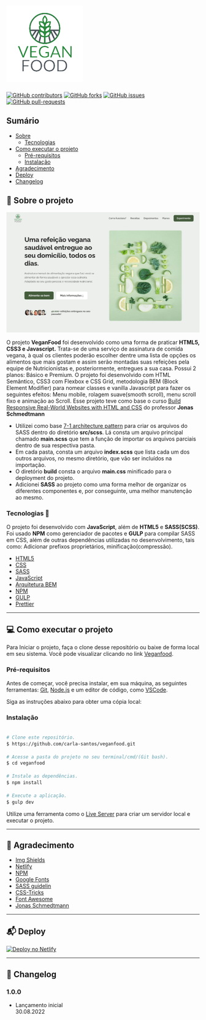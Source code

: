 # ![Logo](https://github.com/carla-santos/veganfood/blob/main/img/logo.png)

[![GitHub contributors](https://img.shields.io/github/contributors/carla-santos/veganfood?color=blue&label=Colaboradores&style=for-the-badge)](https://github.com/carla-santos/veganfood/graphs/contributors)
[![GitHub forks](https://img.shields.io/github/forks/carla-santos/veganfood?color=green&style=for-the-badge)](https://github.com/carla-santos/veganfood/network/members)
[![GitHub issues](https://img.shields.io/github/issues/carla-santos/veganfood?color=red&style=for-the-badge)](https://github.com/carla-santos/veganfood/issues)
[![GitHub pull-requests](https://img.shields.io/github/issues-pr/carla-santos/veganfood?color=pink&style=for-the-badge)](https://github.com/carla-santos/veganfood/pulls)

## Sumário

- [Sobre](#sobre-o-projeto)
   - [Tecnologias](#tecnologias) 
- [Como executar o projeto](#como-executar-o-projeto)
   - [Pré-requisitos](#pre-requisitos)
   - [Instalação](#instalacao)    
- [Agradecimento](#agradecimento)
- [Deploy](#deploy)
- [Changelog](#changelog) 

## :green_book: Sobre o projeto <a name = "sobre-o-projeto"></a>

[![Screenshot](https://github.com/carla-santos/veganfood/blob/main/img/Screenshot.png)](https://veganfood-eat.netlify.app/)

O projeto **VeganFood** foi desenvolvido como uma forma de praticar **HTML5, CSS3 e Javascript.** Trata-se de uma serviço de assinatura de comida vegana, 
à qual os clientes poderão escolher dentre uma lista de opções os alimentos que mais gostam e assim serão montadas suas refeições pela equipe de Nutricionistas e, 
posteriormente, entregues a sua casa. Possui 2 planos: Básico e Premium. O projeto foi desenvolvido com HTML Semântico, CSS3 com Flexbox e CSS Grid, 
metodologia BEM (Block Element Modifier) para nomear classes e vanilla Javascript para fazer os seguintes efeitos: Menu mobile, rolagem suave(smooth scroll),
menu scroll fixo e animação ao Scroll. Esse projeto teve como base o curso [Build Responsive Real-World Websites with HTML and CSS](https://www.udemy.com/course/design-and-develop-a-killer-website-with-html5-and-css3/) do professor **Jonas Schmedtmann**

- Utilizei como base [7-1 architecture pattern](https://github.com/KittyGiraudel/sass-boilerplate) para criar os arquivos do SASS dentro do diretório **src/scss**. Lá consta um arquivo principal chamado **main.scss** que tem a função de importar os arquivos parciais dentro de sua respectiva pasta.
- Em cada pasta, consta um arquivo **index.scss** que lista cada um dos outros arquivos, no mesmo diretório, que vão ser incluídos na importação.
- O diretório **build** consta o arquivo **main.css** minificado para o deployment do projeto.
- Adicionei **SASS** ao projeto como uma forma melhor de organizar os diferentes componentes e, por conseguinte, uma melhor manutenção ao mesmo.

### Tecnologias <a name = "tecnologias"></a> :wrench:

O projeto foi desenvolvido com **JavaScript**, além de **HTML5** e **SASS(SCSS)**. Foi usado **NPM** como gerenciador de pacotes e **GULP** para compilar SASS em CSS, 
além de outras dependências utilizadas no desenvolvimento, tais como: Adicionar prefixos proprietários, minificação(compressão).

- [HTML5](https://developer.mozilla.org/pt-BR/docs/Web/HTML)
- [CSS](https://developer.mozilla.org/pt-BR/docs/Web/CSS)
- [SASS](https://sass-lang.com/)
- [JavaScript](https://developer.mozilla.org/pt-BR/docs/Web/JavaScript)
- [Arquitetura BEM](http://getbem.com/)
- [NPM](https://www.npmjs.com/)
- [GULP](https://gulpjs.com/)
- [Prettier](https://prettier.io/)

---

## :computer: Como executar o projeto <a name = "como-executar-o-projeto"></a>

Para Iniciar o projeto, faça o clone desse repositório ou baixe de forma local em seu sistema. 
Você pode visualizar clicando no link [Veganfood](https://veganfood-eat.netlify.app/).

### Pré-requisitos <a name = "pre-requisitos"></a>

Antes de começar, você precisa instalar, em sua máquina, as seguintes ferramentas: [Git](https://git-scm.com/), [Node.js](https://nodejs.org/en/) 
e um editor de código, como [VSCode](https://code.visualstudio.com/).

Siga as instruções abaixo para obter uma cópia local: 

### Instalação <a name = "instalacao"></a>

```bash

# Clone este repositório.
$ https://github.com/carla-santos/veganfood.git

# Acesse a pasta do projeto no seu terminal/cmd/(Git bash).
$ cd veganfood

# Instale as dependências.
$ npm install

# Execute a aplicação.
$ gulp dev

```
Utilize uma ferramenta como o [Live Server](https://marketplace.visualstudio.com/items?itemName=ritwickdey.LiveServer) para criar um servidor local e executar o projeto.

---

## 🚀 Agradecimento <a name = "agradecimento"></a>  

- [Img Shields](https://shields.io)
- [Netlify](https://www.netlify.com/)
- [NPM](https://www.npmjs.com/)
- [Google Fonts](https://fonts.google.com/)
- [SASS guidelin](https://sass-guidelin.es/#architecture)
- [CSS-Tricks](https://css-tricks.com/introducing-sass-modules/)
- [Font Awesome](https://fontawesome.com)
- [Jonas Schmedtmann](https://www.udemy.com/user/jonasschmedtmann/)

---

## 📬 Deploy <a name = "deploy"></a>  

[![Deploy no Netlify](https://www.netlify.com/img/deploy/button.svg)](https://app.netlify.com/sites/veganfood-eat/deploys)

---

## :dizzy: Changelog <a name = "changelog"></a>  

### 1.0.0
- Lançamento inicial<br>
30.08.2022
